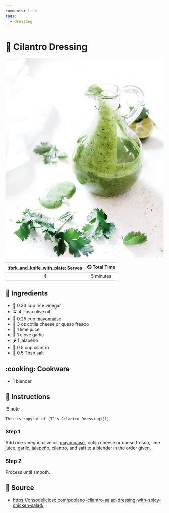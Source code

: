 ```yaml
---
comments: true
tags:
  - dressing
---
```

# :herb: Cilantro Dressing

![Cilantro Dressing](../assets/images/cilantro-dressing.jpg)

| :fork_and_knife_with_plate: Serves | :timer_clock: Total Time |
|:----------------------------------:|:-----------------------: |
| 4 | 5 minutes |

## :salt: Ingredients

- :sake: 0.33 cup rice vinegar
- :olive: 4 Tbsp olive oil
- :egg: 0.25 cup [mayonnaise][2]
- :cheese: 3 oz cotija cheese or queso fresco
- :lemon: 1 lime juice
- :garlic: 1 clove garlic
- :hot_pepper: 1 jalapeño
- :herb: 0.5 cup cilantro
- :salt: 0.5 Tbsp salt

## :cooking: Cookware

- 1 blender

## :pencil: Instructions

!!! note

    This is copycat of [TJ's Cilantro Dressing][1]

### Step 1

Add rice vinegar, olive oil, [mayonnaise][2], cotija cheese or queso fresco, lime juice, garlic, jalapeño, cilantro,
and salt to a blender in the order given.

### Step 2

Process until smooth.

## :link: Source

- <https://ohsodelicioso.com/poblano-cilantro-salad-dressing-with-spicy-chicken-salad/>

[1]: <https://www.traderjoesgroceryreviews.com/trader-joes-cilantro-dressing/>
[2]: <./mayonnaise.md>
